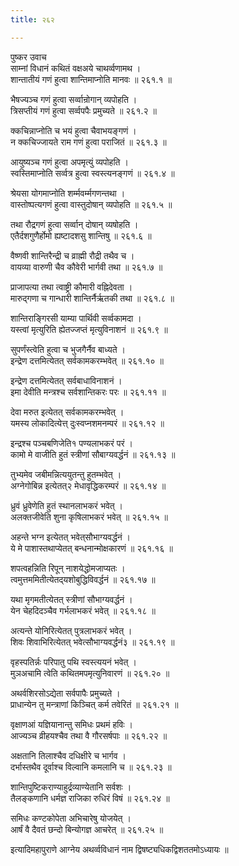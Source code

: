 ```yaml
---
title: २६२

---
```

पुष्कर उवाच  
साम्नां विधानं कथितं वक्षअये चाथर्व्वणामथ ।  
शान्तातीयं गणं हुत्वा शान्तिमाप्नोति मानवः ॥ २६१.१ ॥  
  
भैषज्यञ्च गणं हुत्वा सर्व्वान्रोगान् व्यपोहति ।  
त्रिसप्तीयं गणं हुत्वा सर्व्वपपैः प्रमुच्यते ॥ २६१.२ ॥  
  
क्कचिन्नाप्नोति च भयं हुत्वा चैवाभयङ्गणं ।  
न क्कचिज्जायते राम गणं हुत्वा पराजितं ॥ २६१.३ ॥  
  
आयुष्यञ्च गणं हुत्वा अपमृत्युं व्यपोहति ।  
स्वस्तिमाप्नोति सर्व्वत्र हुत्वा स्वस्त्यनङ्गणं ॥ २६१.४ ॥  
  
श्रेयसा योगमाप्नोति शर्म्मवर्म्मगणन्तथा ।  
वास्तोष्पत्यगणं हुत्वा वास्तुदोषान् व्यपोहति ॥ २६१.५ ॥  
  
तथा रौद्रगणं हुत्वा सर्व्वान् दोषान् व्यषोहति ।  
एतैर्दशगुणैर्होमो ह्यष्टादशसु शान्तिषु ॥ २६१.६ ॥  
  
वैष्णवी शान्तिरैन्द्री च व्राह्मी रौद्री तथैव च ।  
वायव्या वारुणी चैव कौवेरी भार्गवी तथा ॥ २६१.७ ॥  
  
प्राजापत्या तथा त्वाष्ट्री कौमारी वह्निदेवता ।  
मारुद्‌गणा च गान्धारी शान्तिर्नैर्ऋतकी तथा ॥ २६१.८ ॥  
  
शान्तिराङ्गिरसी याम्या पार्थिवी सर्व्वकामदा ।  
यस्त्वां मृत्युरिति ह्येतज्जप्तं मृत्युविनाशनं ॥ २६१.९ ॥  
  
सुपर्णंस्त्वेति हुत्वा च भुजगैर्नैव बाध्यते ।  
इन्द्रेण दत्तमित्येतत् सर्वकामकरम्भवेत् ॥ २६१.१० ॥  
  
इन्द्रेण दत्तमित्येतत् सर्वबाधाविनाशनं ।  
इमा देवीति मन्त्रश्च सर्वशान्तिकरः परः ॥ २६१.११ ॥  
  
देवा मरुत इत्येतत् सर्वकामकरम्भवेत् ।  
यमस्य लोकादित्येत्त् दुःस्वप्नशमनम्परं ॥ २६१.१२ ॥  
  
इन्द्रश्च पञ्चबणिजेति१ पण्यलाभकरं परं ।  
कामो मे वाजीति हुतं स्त्रीणां सौबाग्यवर्द्धनं ॥ २६१.१३ ॥  
  
तुभ्यमेव जबीमन्नित्ययुतन्तु हुतम्भवेत् ।  
अग्नेगोबिन्न इत्येतत्२ मेधावृद्धिकरम्परं ॥ २६१.१४ ॥  
  
ध्रुवं ध्रुवेणेति हुतं स्थानलाभकरं भवेत् ।  
अलक्तजीवेति शुना कृषिलाभकरं भवेत् ॥ २६१.१५ ॥  
  
अहन्ते भग्न इत्येतत् भवेत्‌सौभाग्यवर्द्धनं ।  
ये मे पाशास्तथाप्येतत् बन्धनान्मोक्षकारणं ॥ २६१.१६ ॥  
  
शपत्वहन्निति रिपून् नाशयेद्धोमजाप्यतः ।  
त्वमुत्तममितीत्येतद्‌यशोबुद्धिविवर्द्धनं ॥ २६१.१७ ॥  
  
यथा मृगमतीत्येतत् स्त्रीणां सौभाग्यवर्द्धनं ।  
येन चेहदिदञ्चैव गर्भलाभकरं भवेत् ॥ २६१.१८ ॥  
  
अत्यन्ते योनिरित्येतत् पुत्रलाभकरं भवेत् ।  
शिवः शिवाभिरित्येतत् भवेत्सौभाग्यवर्द्धनं३ ॥ २६१.१९ ॥  
  
वृहस्पतिर्न्नः परिपातु पथि स्वस्त्ययनं भवेत् ।  
मुञअचामि त्वेति कथितमपमृत्युनिवारणं ॥ २६१.२० ॥  
  
अथर्वशिरसोऽद्येता सर्वपापैः प्रमुच्यते ।  
प्राधान्येन तु मन्त्राणां किञ्चित् कर्म तवेरितं ॥ २६१.२१ ॥  
  
वृक्षाणआं यज्ञियानान्तु समिधः प्रथमं हविः ।  
आज्यञ्च व्रीहयश्चैव तथा वै गौरसर्षपाः ॥ २६१.२२ ॥  
  
अक्षतानि तिलाश्चैव दधिक्षीरे च भार्गव ।  
दर्भास्तथैव दूर्वाश्च विल्वानि कमलानि च ॥ २६१.२३ ॥  
  
शान्तिपुष्टिकराण्याहुर्द्रव्याण्येतानि सर्वशः ।  
तैलङ्कणानि धर्मज्ञ राजिका रुधिरं विषं ॥ २६१.२४ ॥  
  
समिधः कण्टकोपेता अभिचारेषु योजयेत् ।  
आर्षं वै दैवतं छन्दो बिन्योगज्ञ आचरेत् ॥ २६१.२५ ॥  
  
इत्यादिमहापुराणे आग्नेय अथर्व्वविधानं नाम द्विषष्ट्यधिकद्विशततमोऽध्यायः ॥